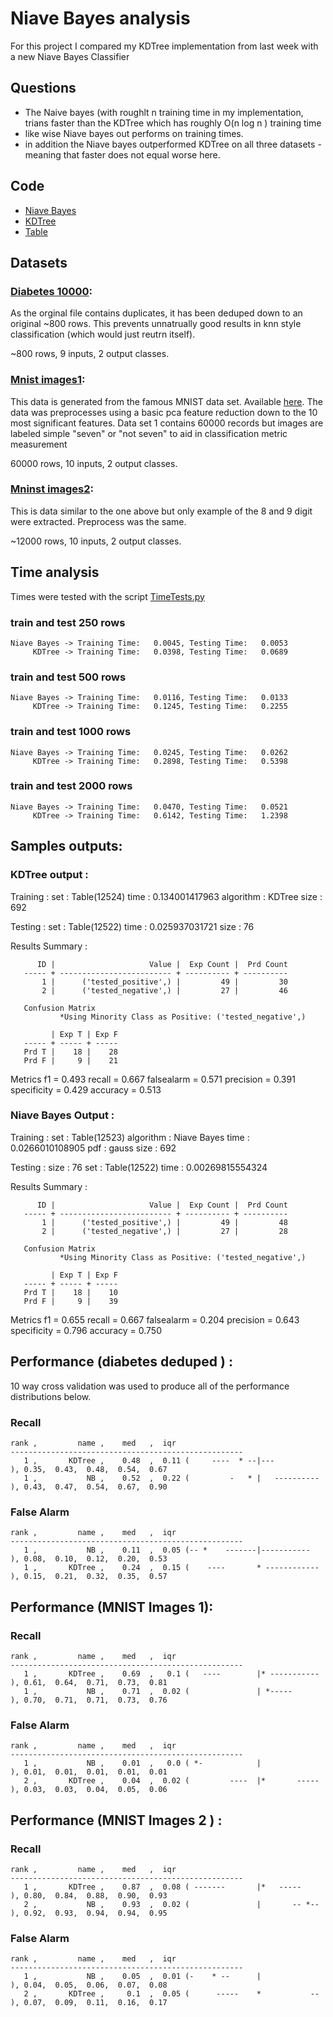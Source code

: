 # Niave Bayes analysis

For this project I compared my KDTree implementation from last week with a new Niave Bayes Classifier 

## Questions  

* The Naive bayes (with roughlt n training time in my implementation, trians faster than the KDTree which has roughly O(n log n ) training time 
* like wise Niave bayes out performs on training times.
* in addition the Niave bayes outperformed KDTree on all three datasets - meaning that faster does not equal worse here. 

## Code 

 * [Niave Bayes](https://github.com/gbtimmon/fss16_teamf/tree/master/Code/5/NB.py)
 * [KDTree](https://github.com/gbtimmon/fss16_teamf/tree/master/Code/5/KDTree.py)
 * [Table](https://github.com/gbtimmon/fss16_teamf/tree/master/Code/5/Table.py)

## Datasets 

### [Diabetes 10000](https://github.com/dotninjas/dotninjas.github.io/blob/master/ninja/data/diabetes10000.csv):
As the orginal file contains duplicates, it has been deduped down to an original ~800 rows. This prevents unnatrually good results in knn style classification (which would just reutrn itself).

~800 rows, 9 inputs, 2 output classes. 

### [Mnist images1](https://github.com/gbtimmon/fss16_teamf/tree/master/Code/5/mnist_pca_labled.csv):
This data is generated from the famous MNIST data set. Available [here](http://yann.lecun.com/exdb/mnist/). The data was preprocesses using a basic pca feature reduction down to the 10 most significant features. Data set 1 contains 60000 records but images are labeled simple "seven" or "not seven" to aid in classification metric measurement

60000 rows, 10 inputs, 2 output classes. 

### [Mninst images2](https://github.com/gbtimmon/fss16_teamf/tree/master/Code/5/mnist_pca_8or9.csv):
This is data similar to the one above but only example of the 8 and 9 digit were extracted. Preprocess was the same. 


~12000 rows, 10 inputs, 2 output classes. 


## Time analysis 

 Times were tested with the script [TimeTests.py](https://github.com/gbtimmon/fss16_teamf/blob/master/Code/5/TimeTests.py)
 
###  train and test 250 rows
    Niave Bayes -> Training Time:   0.0045, Testing Time:   0.0053
         KDTree -> Training Time:   0.0398, Testing Time:   0.0689
###  train and test 500 rows
    Niave Bayes -> Training Time:   0.0116, Testing Time:   0.0133
         KDTree -> Training Time:   0.1245, Testing Time:   0.2255
###  train and test 1000 rows
    Niave Bayes -> Training Time:   0.0245, Testing Time:   0.0262
         KDTree -> Training Time:   0.2898, Testing Time:   0.5398
###  train and test 2000 rows
    Niave Bayes -> Training Time:   0.0470, Testing Time:   0.0521
         KDTree -> Training Time:   0.6142, Testing Time:   1.2398

## Samples outputs:

### KDTree output : 

   Training :
       set             : Table(12524)
       time            : 0.134001417963
       algorithm       : KDTree
       size            : 692
   
   Testing :
       set             : Table(12522)
       time            : 0.025937031721
       size            : 76
   
   Results Summary :
   
          ID |                     Value |  Exp Count |  Prd Count
       ----- + ------------------------- + ---------- + ----------
           1 |      ('tested_positive',) |         49 |         30
           2 |      ('tested_negative',) |         27 |         46
   
       Confusion Matrix
               *Using Minority Class as Positive: ('tested_negative',)
   
             | Exp T | Exp F
       ----- + ----- + -----
       Prd T |    18 |    28
       Prd F |     9 |    21
   
   Metrics
       f1          = 0.493
       recall      = 0.667
       falsealarm  = 0.571
       precision   = 0.391
       specificity = 0.429
       accuracy    = 0.513

### Niave Bayes Output :

   Training :
       set             : Table(12523)
       algorithm       : Niave Bayes
       time            : 0.0266010108905
       pdf             : gauss
       size            : 692
   
   Testing :
       size            : 76
       set             : Table(12522)
       time            : 0.00269815554324
   
   Results Summary :
   
          ID |                     Value |  Exp Count |  Prd Count
       ----- + ------------------------- + ---------- + ----------
           1 |      ('tested_positive',) |         49 |         48
           2 |      ('tested_negative',) |         27 |         28
   
       Confusion Matrix
               *Using Minority Class as Positive: ('tested_negative',)
   
             | Exp T | Exp F
       ----- + ----- + -----
       Prd T |    18 |    10
       Prd F |     9 |    39
   
   Metrics
       f1          = 0.655
       recall      = 0.667
       falsealarm  = 0.204
       precision   = 0.643
       specificity = 0.796
       accuracy    = 0.750
   

## Performance (diabetes deduped ) : 

10 way cross validation was used to produce all of the performance distributions below.

### Recall

    rank ,         name ,    med   ,  iqr
    ----------------------------------------------------
       1 ,       KDTree ,    0.48  ,  0.11 (     ----  * --|---           ), 0.35,  0.43,  0.48,  0.54,  0.67
       1 ,           NB ,    0.52  ,  0.22 (         -   * |   ---------- ), 0.43,  0.47,  0.54,  0.67,  0.90
    
### False Alarm

    rank ,         name ,    med   ,  iqr
    ----------------------------------------------------
       1 ,           NB ,    0.11  ,  0.05 (-- *    -------|-----------   ), 0.08,  0.10,  0.12,  0.20,  0.53
       1 ,       KDTree ,    0.24  ,  0.15 (    ----       * ------------ ), 0.15,  0.21,  0.32,  0.35,  0.57

## Performance (MNIST Images 1):

### Recall

    rank ,         name ,    med   ,  iqr
    ----------------------------------------------------
       1 ,       KDTree ,    0.69  ,   0.1 (   ----        |* ----------- ), 0.61,  0.64,  0.71,  0.73,  0.81
       1 ,           NB ,    0.71  ,  0.02 (               | *-----       ), 0.70,  0.71,  0.71,  0.73,  0.76
    
### False Alarm

    rank ,         name ,    med   ,  iqr
    ----------------------------------------------------
       1 ,           NB ,    0.01  ,   0.0 ( *-            |              ), 0.01,  0.01,  0.01,  0.01,  0.01
       2 ,       KDTree ,    0.04  ,  0.02 (         ----  |*       ----- ), 0.03,  0.03,  0.04,  0.05,  0.06
    
## Performance (MNIST Images 2 ) :

### Recall

    rank ,         name ,    med   ,  iqr
    ----------------------------------------------------
       1 ,       KDTree ,    0.87  ,  0.08 ( -------       |*   -----     ), 0.80,  0.84,  0.88,  0.90,  0.93
       2 ,           NB ,    0.93  ,  0.02 (               |       -- *-- ), 0.92,  0.93,  0.94,  0.94,  0.95

### False Alarm
    
    rank ,         name ,    med   ,  iqr
    ----------------------------------------------------
       1 ,           NB ,    0.05  ,  0.01 (-    * --      |              ), 0.04,  0.05,  0.06,  0.07,  0.08
       2 ,       KDTree ,     0.1  ,  0.05 (      -----    *           -- ), 0.07,  0.09,  0.11,  0.16,  0.17
    
